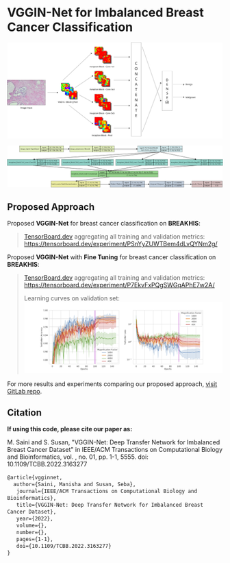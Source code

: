 # VGGIN-Net for Imbalanced Breast Cancer Classification

![vggin-graphical-abstract](./vggin-net-graphical-architecture.png)

![vggin-blocks-net diagram](./vgginnet-blocks.png)

## Proposed Approach

Proposed **VGGIN-Net** for breast cancer classification on **BREAKHIS**:

>
> [TensorBoard.dev](https://tensorboard.dev) aggregating all training and validation metrics: https://tensorboard.dev/experiment/PSnYyZUWTBem4dLvQYNm2g/

Proposed **VGGIN-Net** with **Fine Tuning** for breast cancer classification on **BREAKHIS**:

>
> [TensorBoard.dev](https://tensorboard.dev) aggregating all training and validation metrics: https://tensorboard.dev/experiment/P7EkvFxPQgSWGqAPhE7w2A/
>
> Learning curves on validation set: ![Learning Curves on Validation Set](./validation_plot.png)

For more results and experiments comparing our proposed approach, [visit GitLab repo](https://gitlab.com/SainiManisha/vggin-net).

## Citation

**If using this code, please cite our paper as:**

M. Saini and S. Susan, "VGGIN-Net: Deep Transfer Network for Imbalanced Breast Cancer Dataset" in IEEE/ACM Transactions on Computational Biology and Bioinformatics, vol. , no. 01, pp. 1-1, 5555. doi: 10.1109/TCBB.2022.3163277

```
@article{vgginnet,
  author={Saini, Manisha and Susan, Seba},
   journal={IEEE/ACM Transactions on Computational Biology and Bioinformatics},
   title={VGGIN-Net: Deep Transfer Network for Imbalanced Breast Cancer Dataset},
   year={2022},
   volume={},
   number={},
   pages={1-1},
   doi={10.1109/TCBB.2022.3163277}
}
```
